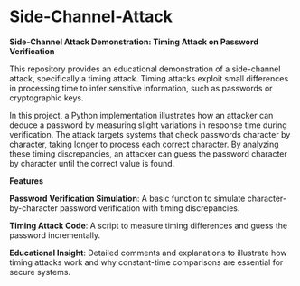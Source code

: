 # Side-Channel-Attack
**Side-Channel Attack Demonstration: Timing Attack on Password Verification**


This repository provides an educational demonstration of a side-channel attack, specifically a timing attack. Timing attacks exploit small differences in processing time to infer sensitive information, such as passwords or cryptographic keys.

In this project, a Python implementation illustrates how an attacker can deduce a password by measuring slight variations in response time during verification. The attack targets systems that check passwords character by character, taking longer to process each correct character. By analyzing these timing discrepancies, an attacker can guess the password character by character until the correct value is found.

**Features**

**Password Verification Simulation**: A basic function to simulate character-by-character password verification with timing discrepancies.

**Timing Attack Code**: A script to measure timing differences and guess the password incrementally.

**Educational Insight**: Detailed comments and explanations to illustrate how timing attacks work and why constant-time comparisons are essential for secure systems.
